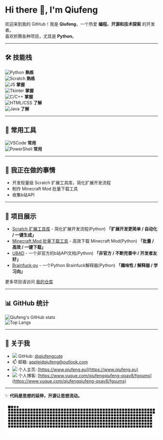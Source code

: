 # Hi there 👋, I'm Qiufeng

欢迎来到我的 GitHub！我是 **Qiufeng**，一个热爱 **编程、开源和技术探索** 的开发者。  
喜欢折腾各种项目，尤其是 **Python**。

---

## 🛠 技能栈

![Python](https://img.shields.io/badge/Python-★★★★★-blue) **熟练**  
![Scratch](https://img.shields.io/badge/Scratch-★★★★★-blue) **熟练**  
![JS](https://img.shields.io/badge/JavaScript-★★★★-blue) **掌握**  
![Tkinter](https://img.shields.io/badge/Tkinter-★★★-blue) **掌握**  
![C/C++](https://img.shields.io/badge/C/C++-★★★-blue) **掌握**  
![HTML/CSS](https://img.shields.io/badge/HTML/CSS-★★-blue) **了解**  
![Java](https://img.shields.io/badge/Java-★-F89820) **了解**

---

## 🧰 常用工具

![VSCode](https://img.shields.io/badge/VSCode-IDE-blue?logo=VisualStudioCode&logoColor=white) **常用**  
![PowerShell](https://img.shields.io/badge/PowerShell-COMMAND-blue?logo=PowerShell&logoColor=white) **常用**

---

## 🔭 我正在做的事情

- 开发轻量级 Scratch 扩展工具库，简化扩展开发流程  
- 制作 Minecraft Mod 批量下载工具
- 收集b站API  

---

## 🚀 项目展示

- [Scratch 扩展工具库](https://github.com/qiufengcute/ScratchExtensionTools) - 简化扩展开发流程(Python) **「扩展开发更简单 / 自动化 / 一键生成」**  
- [Minecraft Mod 批量下载工具](https://github.com/qiufengcute/Packnload) - 高效下载 Minecraft Mod(Python) **「批量 / 高效 / 一键下载」**  
- [UBAD](https://github.com/qiufengcute/unofficial-bilibili-apis-docs) - 一个非官方的b站API文档(Python) **「非官方 / 不断完善中 / 开发者友好」**  
- [Brainfuck-py](https://github.com/qiufengcute/brainfuck-py) - 一个Python Brainfuck解释器(Python) **「趣味性 / 解释器 / 学习向」**  

更多项目请访问 [我的仓库](https://github.com/qiufengcute?tab=repositories)  

---

## 📊 GitHub 统计

![Qiufeng's GitHub stats](https://github-readme-stats.vercel.app/api?username=qiufengcute&show_icons=true&theme=radical) 
<br>
![Top Langs](https://github-readme-stats.vercel.app/api/top-langs/?username=qiufengcute&layout=compact&theme=radical)

---

## 🔗 关于我

- <img src="https://github.githubassets.com/favicons/favicon.png" width="16"/> GitHub: [@qiufengcute](https://github.com/qiufengcute)  
- 📫 邮箱: [appleidqiufeng@outlook.com](mailto:appleidqiufeng@outlook.com)  
- <img src="https://cdn.simpleicons.org/googlechrome/4285F4" width="16"/> 个人主页: [https://www.qiufeng.eu](https://www.qiufeng.eu)  
- <img src="https://cdn.simpleicons.org/bookstack/0288D1" width="16"/> 个人博客: [https://www.yuque.com/qiufengqiufeng-qxav8/fgoums](https://www.yuque.com/qiufengqiufeng-qxav8/fgoums)  

---

✨ **代码是思想的延伸，开源让思想流动。**  

<picture>
  <source media="(prefers-color-scheme: dark)" srcset="github-snake-dark.svg">
  <source media="(prefers-color-scheme: light)" srcset="github-snake.svg">
  <img alt="贡献蛇" src="github-snake.svg">
</picture>

